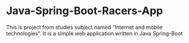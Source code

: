 # Java-Spring-Boot-Racers-App
This is project from studies subject named "Internet and mobile technologies".
It is a simple web application written in Java Spring-Boot
